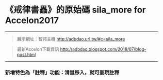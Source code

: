 # 《戒律書畾》的原始碼 sila_more for Accelon2017  
---  
> 展示網址：智邦主機 http://adbdao.url.tw/#c=sila_more  
  
> 最新Accelon下載資訊 http://adbdao.blogspot.com/2018/07/blog-post.html  
---  
### 新增特色為「註釋」功能：滑鼠移入，就可呈現註釋